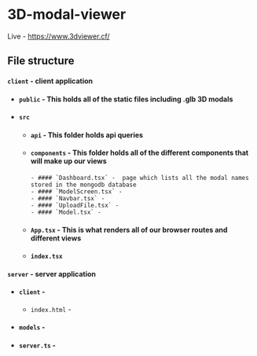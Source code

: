 # 3D-modal-viewer

Live - https://www.3dviewer.cf/

## File structure
#### `client` - client application
- #### `public` - This holds all of the static files including .glb 3D modals
- #### `src`
    - #### `api` - This folder holds api queries 
    - #### `components` - This folder holds all of the different components that will make up our views
          - #### `Dashboard.tsx` -  page which lists all the modal names stored in the mongodb database
          - #### `ModelScreen.tsx` -
          - #### `Navbar.tsx` -
          - #### `UploadFile.tsx` -
          - #### `Model.tsx` -
    - #### `App.tsx` - This is what renders all of our browser routes and different views
    - #### `index.tsx` 
 
#### `server` - server application
- #### `client` -
     - `index.html` - 

- #### `models` - 
- #### `server.ts` - 
